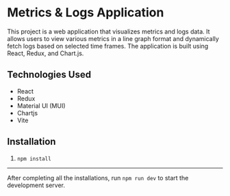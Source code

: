 # Metrics & Logs Application

This project is a web application that visualizes metrics and logs data. It allows users to view various metrics in a line graph format and dynamically fetch logs based on selected time frames. The application is built using React, Redux, and Chart.js.

## Technologies Used

- React
- Redux
- Material UI (MUI)
- Chartjs
- Vite

## Installation

1. ```bash
   npm install

***
After completing all the installations, run `npm run dev` to start the development server.
